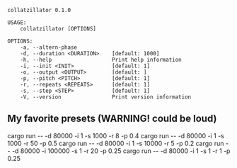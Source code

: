 ```
collatzillator 0.1.0

USAGE:
    collatzillator [OPTIONS]

OPTIONS:
    -a, --altern-phase           
    -d, --duration <DURATION>    [default: 1000]
    -h, --help                   Print help information
    -i, --init <INIT>            [default: 1]
    -o, --output <OUTPUT>        [default: ]
    -p, --pitch <PITCH>          [default: 1]
    -r, --repeats <REPEATS>      [default: 1]
    -s, --step <STEP>            [default: 1]
    -V, --version                Print version information
```

## My favorite presets (WARNING! could be loud)
cargo run -- -d 80000 -i 1 -s 1000 -r 8 -p 0.4
cargo run -- -d 80000 -i 1 -s 1000 -r 50 -p 0.5
cargo run -- -d 80000 -i 1 -s 10000 -r 5 -p 0.2
cargo run -- -d 80000 -i 100000 -s 1 -r 20 -p 0.25
cargo run -- -d 80000 -i 1 -s 1 -r 1 -p 0.25
